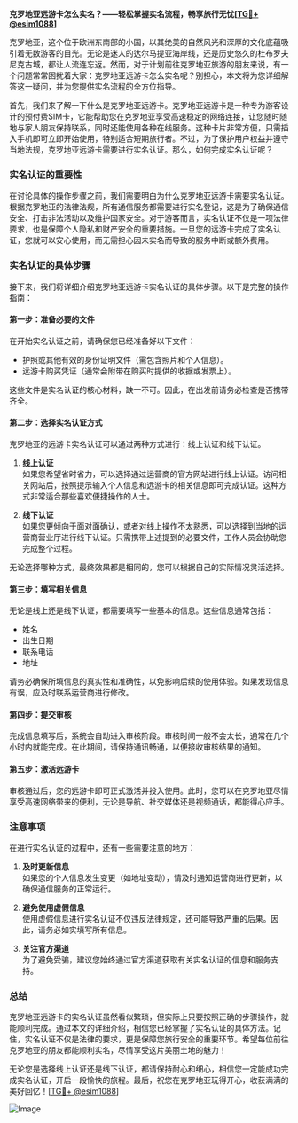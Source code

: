 **克罗地亚远游卡怎么实名？——轻松掌握实名流程，畅享旅行无忧[[TG💪+ @esim1088](https://t.me/s/esim1088)]**

克罗地亚，这个位于欧洲东南部的小国，以其绝美的自然风光和深厚的文化底蕴吸引着无数游客的目光。无论是迷人的达尔马提亚海岸线，还是历史悠久的杜布罗夫尼克古城，都让人流连忘返。然而，对于计划前往克罗地亚旅游的朋友来说，有一个问题常常困扰着大家：克罗地亚远游卡怎么实名呢？别担心，本文将为您详细解答这一疑问，并为您提供实名流程的全方位指导。

首先，我们来了解一下什么是克罗地亚远游卡。克罗地亚远游卡是一种专为游客设计的预付费SIM卡，它能帮助您在克罗地亚享受高速稳定的网络连接，让您随时随地与家人朋友保持联系，同时还能使用各种在线服务。这种卡片非常方便，只需插入手机即可立即开始使用，特别适合短期旅行者。不过，为了保护用户权益并遵守当地法规，克罗地亚远游卡需要进行实名认证。那么，如何完成实名认证呢？

### 实名认证的重要性

在讨论具体的操作步骤之前，我们需要明白为什么克罗地亚远游卡需要实名认证。根据克罗地亚的法律法规，所有通信服务都需要进行实名登记，这是为了确保通信安全、打击非法活动以及维护国家安全。对于游客而言，实名认证不仅是一项法律要求，也是保障个人隐私和财产安全的重要措施。一旦您的远游卡完成了实名认证，您就可以安心使用，而无需担心因未实名而导致的服务中断或额外费用。

### 实名认证的具体步骤

接下来，我们将详细介绍克罗地亚远游卡实名认证的具体步骤。以下是完整的操作指南：

#### 第一步：准备必要的文件

在开始实名认证之前，请确保您已经准备好以下文件：
- 护照或其他有效的身份证明文件（需包含照片和个人信息）。
- 远游卡购买凭证（通常会附带在购买时提供的收据或发票上）。

这些文件是实名认证的核心材料，缺一不可。因此，在出发前请务必检查是否携带齐全。

#### 第二步：选择实名认证方式

克罗地亚的远游卡实名认证可以通过两种方式进行：线上认证和线下认证。

1. **线上认证**  
   如果您希望省时省力，可以选择通过运营商的官方网站进行线上认证。访问相关网站后，按照提示输入个人信息和远游卡的相关信息即可完成认证。这种方式非常适合那些喜欢便捷操作的人士。

2. **线下认证**  
   如果您更倾向于面对面确认，或者对线上操作不太熟悉，可以选择到当地的运营商营业厅进行线下认证。只需携带上述提到的必要文件，工作人员会协助您完成整个过程。

无论选择哪种方式，最终效果都是相同的，您可以根据自己的实际情况灵活选择。

#### 第三步：填写相关信息

无论是线上还是线下认证，都需要填写一些基本的信息。这些信息通常包括：
- 姓名
- 出生日期
- 联系电话
- 地址

请务必确保所填信息的真实性和准确性，以免影响后续的使用体验。如果发现信息有误，应及时联系运营商进行修改。

#### 第四步：提交审核

完成信息填写后，系统会自动进入审核阶段。审核时间一般不会太长，通常在几个小时内就能完成。在此期间，请保持通讯畅通，以便接收审核结果的通知。

#### 第五步：激活远游卡

审核通过后，您的远游卡即可正式激活并投入使用。此时，您可以在克罗地亚尽情享受高速网络带来的便利，无论是导航、社交媒体还是视频通话，都能得心应手。

### 注意事项

在进行实名认证的过程中，还有一些需要注意的地方：

1. **及时更新信息**  
   如果您的个人信息发生变更（如地址变动），请及时通知运营商进行更新，以确保通信服务的正常运行。

2. **避免使用虚假信息**  
   使用虚假信息进行实名认证不仅违反法律规定，还可能导致严重的后果。因此，请务必如实填写所有信息。

3. **关注官方渠道**  
   为了避免受骗，建议您始终通过官方渠道获取有关实名认证的信息和服务支持。

### 总结

克罗地亚远游卡的实名认证虽然看似繁琐，但实际上只要按照正确的步骤操作，就能顺利完成。通过本文的详细介绍，相信您已经掌握了实名认证的具体方法。记住，实名认证不仅是法律的要求，更是保障您旅行安全的重要环节。希望每位前往克罗地亚的朋友都能顺利实名，尽情享受这片美丽土地的魅力！

无论您是选择线上认证还是线下认证，都请保持耐心和细心，相信您一定能成功完成实名认证，开启一段愉快的旅程。最后，祝您在克罗地亚玩得开心，收获满满的美好回忆！[[TG💪+ @esim1088](https://t.me/s/esim1088)]  

![Image](https://i.postimg.cc/4NQfJmqS/Snipaste-2025-05-13-00-14-12.png)